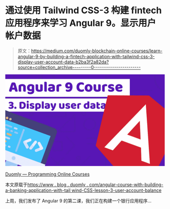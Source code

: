# 通过使用 Tailwind CSS-3 构建 fintech 应用程序来学习 Angular 9。显示用户帐户数据

> 原文：<https://medium.com/duomly-blockchain-online-courses/learn-angular-9-by-building-a-fintech-application-with-tailwind-css-3-display-user-account-data-b2ba3f2a82da?source=collection_archive---------0----------------------->

![](img/38ee3ca5215cc3dc5be48afb34264ffe.png)

[Duomly — Programming Online Courses](https://www.duomly.com)

本文原载于[https://www . blog . duomly . com/angular-course-with-building-a-banking-application-with-tail wind-CSS-lesson-3-user-account-balance](https://www.blog.duomly.com/angular-course-with-building-a-banking-application-with-tailwind-css-lesson-3-user-account-balance)

上周，我们发布了 Angular 9 的第二课，我们正在构建一个银行应用程序…